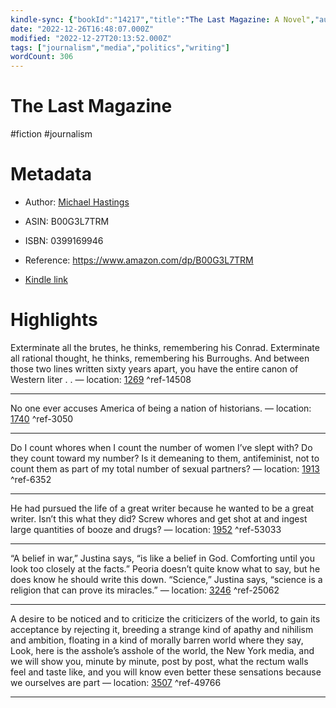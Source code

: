 ```yaml
---
kindle-sync: {"bookId":"14217","title":"The Last Magazine: A Novel","author":"Michael Hastings","asin":"B00G3L7TRM","lastAnnotatedDate":"2019-04-11","bookImageUrl":"https://m.media-amazon.com/images/I/819oeJKp3wL._SY160.jpg","highlightsCount":6}
date: "2022-12-26T16:48:07.000Z"
modified: "2022-12-27T20:13:52.000Z"
tags: ["journalism","media","politics","writing"]
wordCount: 306
---
```

# The Last Magazine

#fiction #journalism 

# Metadata

* Author: [Michael Hastings](https://www.amazon.com/Michael-Hastings/e/B001JRZZ4E/ref=dp_byline_cont_ebooks_1)

* ASIN: B00G3L7TRM

* ISBN: 0399169946

* Reference: <https://www.amazon.com/dp/B00G3L7TRM>

* [Kindle link](kindle://book?action=open&asin=B00G3L7TRM)

# Highlights

Exterminate all the brutes, he thinks, remembering his Conrad. Exterminate all rational thought, he thinks, remembering his Burroughs. And between those two lines written sixty years apart, you have the entire canon of Western liter . . — location: [1269](kindle://book?action=open&asin=B00G3L7TRM&location=1269) ^ref-14508

---

No one ever accuses America of being a nation of historians. — location: [1740](kindle://book?action=open&asin=B00G3L7TRM&location=1740) ^ref-3050

---

Do I count whores when I count the number of women I’ve slept with? Do they count toward my number? Is it demeaning to them, antifeminist, not to count them as part of my total number of sexual partners? — location: [1913](kindle://book?action=open&asin=B00G3L7TRM&location=1913) ^ref-6352

---

He had pursued the life of a great writer because he wanted to be a great writer. Isn’t this what they did? Screw whores and get shot at and ingest large quantities of booze and drugs? — location: [1952](kindle://book?action=open&asin=B00G3L7TRM&location=1952) ^ref-53033

---

“A belief in war,” Justina says, “is like a belief in God. Comforting until you look too closely at the facts.” Peoria doesn’t quite know what to say, but he does know he should write this down. “Science,” Justina says, “science is a religion that can prove its miracles.” — location: [3246](kindle://book?action=open&asin=B00G3L7TRM&location=3246) ^ref-25062

---

A desire to be noticed and to criticize the criticizers of the world, to gain its acceptance by rejecting it, breeding a strange kind of apathy and nihilism and ambition, floating in a kind of morally barren world where they say, Look, here is the asshole’s asshole of the world, the New York media, and we will show you, minute by minute, post by post, what the rectum walls feel and taste like, and you will know even better these sensations because we ourselves are part — location: [3507](kindle://book?action=open&asin=B00G3L7TRM&location=3507) ^ref-49766

---
